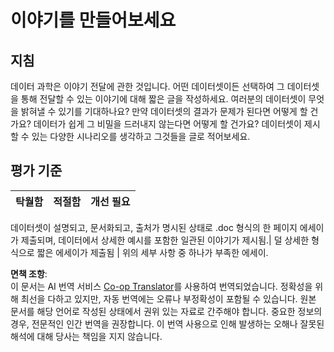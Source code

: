 <!--
CO_OP_TRANSLATOR_METADATA:
{
  "original_hash": "8980d7efd101c82d6d6ffc3458214120",
  "translation_date": "2025-08-24T13:29:44+00:00",
  "source_file": "4-Data-Science-Lifecycle/16-communication/assignment.md",
  "language_code": "ko"
}
-->
# 이야기를 만들어보세요

## 지침

데이터 과학은 이야기 전달에 관한 것입니다. 어떤 데이터셋이든 선택하여 그 데이터셋을 통해 전달할 수 있는 이야기에 대해 짧은 글을 작성하세요. 여러분의 데이터셋이 무엇을 밝혀낼 수 있기를 기대하나요? 만약 데이터셋의 결과가 문제가 된다면 어떻게 할 건가요? 데이터가 쉽게 그 비밀을 드러내지 않는다면 어떻게 할 건가요? 데이터셋이 제시할 수 있는 다양한 시나리오를 생각하고 그것들을 글로 적어보세요.

## 평가 기준

탁월함 | 적절함 | 개선 필요
--- | --- | -- |

데이터셋이 설명되고, 문서화되고, 출처가 명시된 상태로 .doc 형식의 한 페이지 에세이가 제출되며, 데이터에서 상세한 예시를 포함한 일관된 이야기가 제시됨.| 덜 상세한 형식으로 짧은 에세이가 제출됨 | 위의 세부 사항 중 하나가 부족한 에세이.

**면책 조항**:  
이 문서는 AI 번역 서비스 [Co-op Translator](https://github.com/Azure/co-op-translator)를 사용하여 번역되었습니다. 정확성을 위해 최선을 다하고 있지만, 자동 번역에는 오류나 부정확성이 포함될 수 있습니다. 원본 문서를 해당 언어로 작성된 상태에서 권위 있는 자료로 간주해야 합니다. 중요한 정보의 경우, 전문적인 인간 번역을 권장합니다. 이 번역 사용으로 인해 발생하는 오해나 잘못된 해석에 대해 당사는 책임을 지지 않습니다.